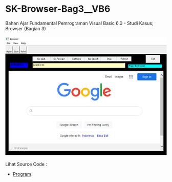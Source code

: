 # SK-Browser-Bag3__VB6
Bahan Ajar Fundamental Pemrograman Visual Basic 6.0 - Studi Kasus; Browser (Bagian 3)<br><br>
<img src="https://github.com/RizkyKhapidsyah/SK-Browser-Bag3__VB6/blob/main/result/001.PNG"><br><br>
Lihat Source Code : <br>
- <a href="https://github.com/RizkyKhapidsyah/SK-Browser-Bag3__VB6/blob/main/browser.frm">Program</a>
